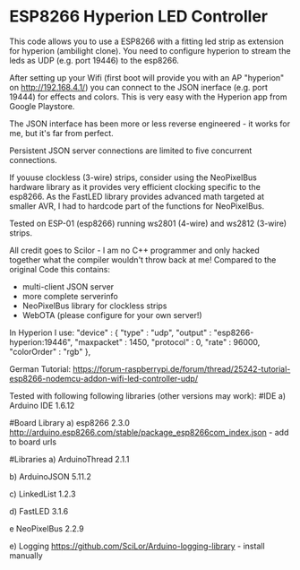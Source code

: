 # ESP8266 Hyperion LED Controller

This code allows you to use a ESP8266 with a fitting led strip as extension for hyperion (ambilight clone).
You need to configure hyperion to stream the leds as UDP (e.g. port 19446) to the esp8266.

After setting up your Wifi (first boot will provide you with an AP "hyperion" on http://192.168.4.1/) you can connect to the JSON inerface (e.g. port 19444) for effects and colors. This is very easy with the Hyperion app from Google Playstore.

The JSON interface has been more or less reverse engineered - it works for me, but it's far from perfect.

Persistent JSON server connections are limited to five concurrent connections.

If youuse clockless (3-wire) strips, consider using the NeoPixelBus hardware library as it provides very efficient clocking specific to the esp8266. As the FastLED library provides advanced math targeted at smaller AVR, I had to hardcode part of the functions for NeoPixelBus.

Tested on ESP-01 (esp8266) running ws2801 (4-wire) and ws2812 (3-wire) strips.


All credit goes to Scilor - I am no C++ programmer and only hacked together what the compiler wouldn't throw back at me!
Compared to the original Code this contains:
 - multi-client JSON server
 - more complete serverinfo
 - NeoPixelBus library for clockless strips
 - WebOTA (please configure for your own server!)

In Hyperion I use:
        "device" :
        {
                "type" : "udp",
                "output" : "esp8266-hyperion:19446",
                "maxpacket" : 1450,
                "protocol" : 0,
                "rate" : 96000,
                "colorOrder" : "rgb"
        },


German Tutorial:
https://forum-raspberrypi.de/forum/thread/25242-tutorial-esp8266-nodemcu-addon-wifi-led-controller-udp/

Tested with following following libraries (other versions may work):
#IDE
a) Arduino IDE 1.6.12

#Board Library
a) esp8266 2.3.0 http://arduino.esp8266.com/stable/package_esp8266com_index.json - add to board urls


#Libraries
a) ArduinoThread 2.1.1

b) ArduinoJSON 5.11.2

c) LinkedList 1.2.3

d) FastLED 3.1.6

e NeoPixelBus 2.2.9

e) Logging https://github.com/SciLor/Arduino-logging-library - install manually